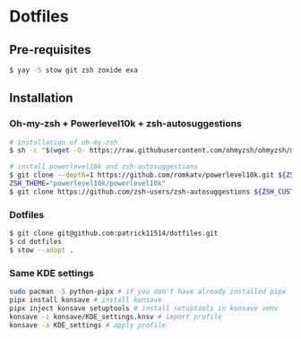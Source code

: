 # Dotfiles

## Pre-requisites

```BASH
$ yay -S stow git zsh zoxide exa
```

## Installation

### Oh-my-zsh + Powerlevel10k + zsh-autosuggestions

```BASH
# installation of oh-my-zsh
$ sh -c "$(wget -O- https://raw.githubusercontent.com/ohmyzsh/ohmyzsh/master/tools/install.sh)"

# install powerlevel10k and zsh-autosuggestions
$ git clone --depth=1 https://github.com/romkatv/powerlevel10k.git ${ZSH_CUSTOM:-$HOME/.oh-my-zsh/custom}/themes/powerlevel10k
ZSH_THEME="powerlevel10k/powerlevel10k"
$ git clone https://github.com/zsh-users/zsh-autosuggestions ${ZSH_CUSTOM:-~/.oh-my-zsh/custom}/plugins/zsh-autosuggestions
```

### Dotfiles

```BASH
$ git clone git@github.com:patrick11514/dotfiles.git
$ cd dotfiles
$ stow --adopt .
```

### Same KDE settings
```BASH
sudo pacman -S python-pipx # if you don't have already installed pipx
pipx install konsave # install konsave
pipx inject konsave setuptools # install setuptools in konsave venv
konsave -i konsave/KDE_settings.knsv # import profile
konsave -a KDE_settings # apply profile
```